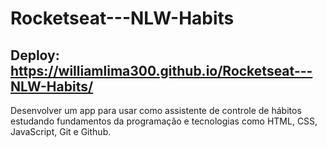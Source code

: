 # Rocketseat---NLW-Habits

## Deploy: https://williamlima300.github.io/Rocketseat---NLW-Habits/

Desenvolver um app para usar como assistente de controle de hábitos estudando fundamentos da programação e tecnologias como HTML, CSS, JavaScript, Git e Github.
